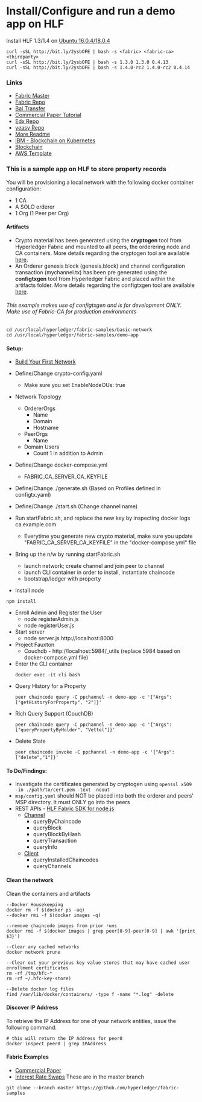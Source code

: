# Install/Configure and run a demo app on HLF

Install HLF 1.3/1.4 on [Ubuntu 16.0.4/18.0.4](https://medium.com/@eSizeDave/https-medium-com-esizedave-how-to-install-hyperledger-fabric-1-2-on-ubuntu-16-04-lts-ecdfa4dcec72)
```
curl -sSL http://bit.ly/2ysbOFE | bash -s <fabric> <fabric-ca> <thirdparty>
curl -sSL http://bit.ly/2ysbOFE | bash -s 1.3.0 1.3.0 0.4.13
curl -sSL http://bit.ly/2ysbOFE | bash -s 1.4.0-rc2 1.4.0-rc2 0.4.14
```

### Links

* [Fabric Master](https://github.com/hyperledger/fabric/tree/master)
* [Fabric Repo](https://github.com/hyperledger/fabric-samples)
* [Bal Transfer](https://github.com/hyperledger/fabric-samples/tree/release-1.3/balance-transfer) 
* [Commercial Paper Tutorial](https://github.com/hyperledger/fabric/blob/master/docs/source/tutorial/commercial_paper.md)
* [Edx Repo](https://github.com/hyperledger/education/tree/master/LFS171x)
* [yeasy Repo](https://github.com/yeasy/docker-compose-files/tree/master/hyperledger_fabric/v1.2.0)
* [More Readme](https://github.com/wearetheledger/awesome-hyperledger-fabric/blob/master/readme.md)
* [IBM - Blockchain on Kubernetes](https://github.com/IBM/blockchain-network-on-kubernetes)
* [Blockchain](https://github.com/bellaj/Blockchain)
* [AWS Template](https://docs.aws.amazon.com/blockchain-templates/latest/developerguide/blockchain-templates-hyperledger.html#blockchain-hyperledger-launch)

### This is a sample app on HLF to store property records
You will be provisioning a local network with the following docker container configuration:

* 1 CA
* A SOLO orderer
* 1 Org (1 Peer per Org)

#### Artifacts
* Crypto material has been generated using the **cryptogen** tool from Hyperledger Fabric and mounted to all peers, the orderering node  and CA containers. More details regarding the cryptogen tool are available [here](http://hyperledger-fabric.readthedocs.io/en/latest/build_network.html#crypto-generator).
* An Orderer genesis block (genesis.block) and channel configuration transaction (mychannel.tx) has been pre generated using the **configtxgen** tool from Hyperledger Fabric and placed within the artifacts folder. More details regarding the configtxgen tool are available [here](https://hyperledger-fabric.readthedocs.io/en/latest/build_network.html#configuration-transaction-generator).

###### This example makes use of configtxgen and is for development ONLY. Make use of Fabric-CA for production environments

```
cd /usr/local/hyperledger/fabric-samples/basic-network
cd /usr/local/hyperledger/fabric-samples/demo-app
```

#### Setup:

* [Build Your First Network](https://hyperledger-fabric.readthedocs.io/en/release-1.3/build_network.html)

* Define/Change crypto-config.yaml
  * Make sure you set EnableNodeOUs: true 
* Network Topology
  * OrdererOrgs
    * Name
    * Domain
    * Hostname 
  * PeerOrgs
    * Name 
  * Domain Users
    * Count 1 in addition to Admin
* Define/Change docker-compose.yml 
  * FABRIC_CA_SERVER_CA_KEYFILE
* Define/Change ./generate.sh (Based on Profiles defined in configtx.yaml)
* Define/Change ./start.sh (Change channel name)
* Run startFabric.sh, and replace the new key by inspecting docker logs ca.example.com
  * Everytime you generate new crypto material, make sure you update "FABRIC_CA_SERVER_CA_KEYFILE" in the "docker-compose.yml" file
* Bring up the n/w by running startFabric.sh 
  * launch network; create channel and join peer to channel
  * launch CLI container in order to install, instantiate chaincode
  * bootstrap/ledger with property
* Install node
```
npm install
```
* Enroll Admin and Register the User
  * node registerAdmin.js
  * node registerUser.js
* Start server 
  * node server.js http://localhost:8000
* Project Fauxton
  * Couchdb - http://localhost:5984/_utils (replace 5984 based on docker-compose.yml file)
* Enter the CLI container
  ```
  docker exec -it cli bash
  ```
* Query History for a Property
  ```
  peer chaincode query -C ppchannel -n demo-app -c '{"Args":["getHistoryForProperty", "2"]}'
  ```
* Rich Query Support (CouchDB)  
  ```
  peer chaincode query -C ppchannel -n demo-app -c '{"Args":["queryPropertyByHolder", "Vettel"]}'
  ```
* Delete State
  ```
  peer chaincode invoke -C ppchannel -n demo-app -c '{"Args":["delete","1"]}'
  ```

#### To Do/Findings:

* Investigate the certificates generated by cryptogen using `openssl x509 -in ./path/to/cert.pem -text -noout` 
* `msp/config.yaml` should NOT be placed into both the orderer and peers' MSP directory. It must ONLY go into the peers
* REST APIs - [HLF Fabric SDK for node.js](https://fabric-sdk-node.github.io/index.html)
  * [Channel](https://fabric-sdk-node.github.io/Channel.html)
    * queryByChaincode
    * queryBlock
    * queryBlockByHash
    * queryTransaction
    * queryInfo
  * [Client](https://fabric-sdk-node.github.io/Client.html)
    * queryInstalledChaincodes
    * queryChannels

#### Clean the network
Clean the containers and artifacts

```
--Docker Housekeeping
docker rm -f $(docker ps -aq)
--docker rmi -f $(docker images -q)

--remove chaincode images from prior runs
docker rmi -f $(docker images | grep peer[0-9]-peer[0-9] | awk '{print $3}')

--Clear any cached networks
docker network prune

--Clear out your previous key value stores that may have cached user enrollment certificates
rm -rf /tmp/hfc-*
rm -rf ~/.hfc-key-store)

--Delete docker log files
find /var/lib/docker/containers/ -type f -name "*.log" -delete
```

#### Discover IP Address
To retrieve the IP Address for one of your network entities, issue the following command:

```
# this will return the IP Address for peer0
docker inspect peer0 | grep IPAddress
```

#### Fabric Examples
* [Commercial Paper](https://github.com/hyperledger/fabric-samples/tree/master/commercial-paper)
* [Interest Rate Swaps](https://github.com/hyperledger/fabric-samples/tree/master/interest_rate_swaps)
These are in the master branch
```
git clone --branch master https://github.com/hyperledger/fabric-samples
```
